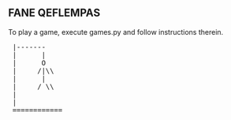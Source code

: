 ## FANE QEFLEMPAS

To play a game, execute games.py and follow instructions therein.
<pre>
 |-------
 |      |
 |      O
 |     /|\\
 |      |
 |     / \\
 |
 |
 ============
 </pre>
